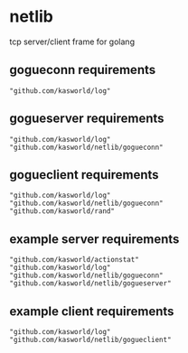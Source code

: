 # netlib
tcp server/client frame for golang

## gogueconn requirements 

	"github.com/kasworld/log"

## gogueserver requirements 

	"github.com/kasworld/log"
	"github.com/kasworld/netlib/gogueconn"

## gogueclient requirements 

	"github.com/kasworld/log"
	"github.com/kasworld/netlib/gogueconn"
	"github.com/kasworld/rand"

## example server requirements 

	"github.com/kasworld/actionstat"
	"github.com/kasworld/log"
	"github.com/kasworld/netlib/gogueconn"
	"github.com/kasworld/netlib/gogueserver"

## example client requirements 

	"github.com/kasworld/log"
	"github.com/kasworld/netlib/gogueclient"
